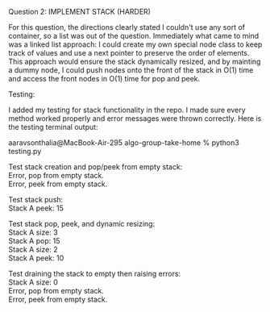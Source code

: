 Question 2: IMPLEMENT STACK (HARDER)

For this question, the directions clearly stated I couldn't use any sort of
container, so a list was out of the question. Immediately what came to mind was
a linked list approach: I could create my own special node class to keep track 
of values and use a next pointer to preserve the order of elements. This approach
would ensure the stack dynamically resized, and by mainting a dummy node, I
could push nodes onto the front of the stack in O(1) time and access the front
nodes in O(1) time for pop and peek.

Testing:

I added my testing for stack functionality in the repo. I made sure every 
method worked properly and error messages were thrown correctly. Here is the
testing terminal output:

aaravsonthalia@MacBook-Air-295 algo-group-take-home % python3 testing.py

Test stack creation and pop/peek from empty stack:  
Error, pop from empty stack.  
Error, peek from empty stack.  

Test stack push:  
Stack A peek:  15  

Test stack pop, peek, and dynamic resizing:  
Stack A size:  3  
Stack A pop:  15  
Stack A size:  2  
Stack A peek:  10  

Test draining the stack to empty then raising errors:  
Stack A size:  0  
Error, pop from empty stack.  
Error, peek from empty stack.  
